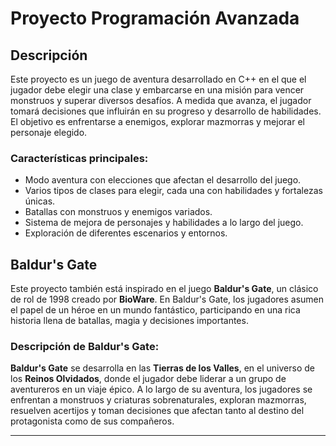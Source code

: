 

# Proyecto Programación Avanzada

## Descripción

Este proyecto es un juego de aventura desarrollado en C++ en el que el jugador debe elegir una clase y embarcarse en una misión para vencer monstruos y superar diversos desafíos. A medida que avanza, el jugador tomará decisiones que influirán en su progreso y desarrollo de habilidades. El objetivo es enfrentarse a enemigos, explorar mazmorras y mejorar el personaje elegido.

### Características principales:
- Modo aventura con elecciones que afectan el desarrollo del juego.
- Varios tipos de clases para elegir, cada una con habilidades y fortalezas únicas.
- Batallas con monstruos y enemigos variados.
- Sistema de mejora de personajes y habilidades a lo largo del juego.
- Exploración de diferentes escenarios y entornos.

## Baldur's Gate

Este proyecto también está inspirado en el juego **Baldur's Gate**, un clásico de rol de 1998 creado por **BioWare**. En Baldur's Gate, los jugadores asumen el papel de un héroe en un mundo fantástico, participando en una rica historia llena de batallas, magia y decisiones importantes. 

### Descripción de **Baldur's Gate**:
**Baldur's Gate** se desarrolla en las **Tierras de los Valles**, en el universo de los **Reinos Olvidados**, donde el jugador debe liderar a un grupo de aventureros en un viaje épico. A lo largo de su aventura, los jugadores se enfrentan a monstruos y criaturas sobrenaturales, exploran mazmorras, resuelven acertijos y toman decisiones que afectan tanto al destino del protagonista como de sus compañeros.

---
